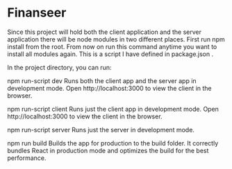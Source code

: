 # Finanseer

Since this project will hold both the client application and the server application there will be node modules in two different places. First run npm install from the root. From now on run this command anytime you want to install all modules again. This is a script I have defined in package.json .

In the project directory, you can run:

npm run-script dev Runs both the client app and the server app in development mode. Open http://localhost:3000 to view the client in the browser.

npm run-script client Runs just the client app in development mode. Open http://localhost:3000 to view the client in the browser.

npm run-script server Runs just the server in development mode.

npm run build Builds the app for production to the build folder. It correctly bundles React in production mode and optimizes the build for the best performance.
